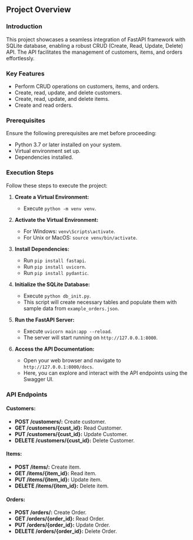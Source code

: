 ## Project Overview

### Introduction

This project showcases a seamless integration of FastAPI framework with SQLite database, enabling a robust CRUD (Create, Read, Update, Delete) API. The API facilitates the management of customers, items, and orders effortlessly.

### Key Features

- Perform CRUD operations on customers, items, and orders.
- Create, read, update, and delete customers.
- Create, read, update, and delete items.
- Create and read orders.

### Prerequisites

Ensure the following prerequisites are met before proceeding:

- Python 3.7 or later installed on your system.
- Virtual environment set up.
- Dependencies installed.

### Execution Steps

Follow these steps to execute the project:

1. **Create a Virtual Environment:**
    - Execute `python -m venv venv`.

2. **Activate the Virtual Environment:**
    - For Windows: `venv\Scripts\activate`.
    - For Unix or MacOS: `source venv/bin/activate`.

3. **Install Dependencies:**
    - Run `pip install fastapi`.
    - Run `pip install uvicorn`.
    - Run `pip install pydantic`.

4. **Initialize the SQLite Database:**
    - Execute `python db_init.py`.
    - This script will create necessary tables and populate them with sample data from `example_orders.json`.

5. **Run the FastAPI Server:**
    - Execute `uvicorn main:app --reload`.
    - The server will start running on `http://127.0.0.1:8000`.

6. **Access the API Documentation:**
    - Open your web browser and navigate to `http://127.0.0.1:8000/docs`.
    - Here, you can explore and interact with the API endpoints using the Swagger UI.

### API Endpoints

#### Customers:
- **POST /customers/:** Create customer.
- **GET /customers/{cust_id}:** Read Customer.
- **PUT /customers/{cust_id}:** Update Customer.
- **DELETE /customers/{cust_id}:** Delete Customer.

#### Items:
- **POST /items/:** Create item.
- **GET /items/{item_id}:** Read item.
- **PUT /items/{item_id}:** Update item.
- **DELETE /items/{item_id}:** Delete item.

#### Orders:
- **POST /orders/:** Create Order.
- **GET /orders/{order_id}:** Read Order.
- **PUT /orders/{order_id}:** Update Order.
- **DELETE /orders/{order_id}:** Delete Order.
